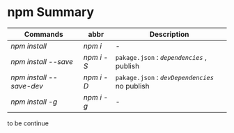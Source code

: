 # npm Summary

Commands | abbr | Description
--- | --- | --- |
   *npm install* | *npm i*  | -
   *npm install --save* | *npm i -S*  | `pakage.json` : *`dependencies`* , publish
   *npm install --save-dev* | *npm i -D*  | `pakage.json` : *`devDependencies`* no publish
   *npm install -g* | *npm i -g*  | -

to be continue
